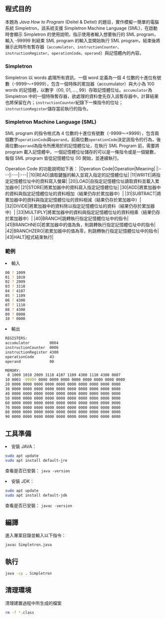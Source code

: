 ## 程式目的
本題為 *Java How to Program* (Deitel & Deitel) 的題目，實作模擬一簡單的電腦系統 Simpletron，該系統支援 Simpletron Machine Language (SML)，在啟動時會顯示 Simpletron 的使用說明，指示使用者輸入想要執行的 SML program，輸入 -99999 則結束 SML program 的輸入並開始執行 SML program，結束後將展示此時所有暫存器（`accumulator`、`instructionCounter`、`instructionRegister`、`operationCode`、`operand`）與記憶體內的內容。

### Simpletron
Simpletron 以 words 處理所有資訊，一個 word 定義為一個 4 位數的十進位有號數（-9999～+9999），包含一個特殊的累加器（accumulator）與大小為 100 words 的記憶體，以數字（00, 01, ..., 99）存取記憶體位址。`accumulator`為 Simpletron 中的一個特殊暫存器，欲處理的資料會先存入該暫存器中，計算結果也將保留在內；`instructionCounter`紀錄下一條指令的位址；`instructionRegister`儲存當前執行的指令。

### Simpletron Machine Language (SML)
SML program 的指令格式為 4 位數的十進位有號數（-9999～+9999），包含兩個數字`operationCode`與`operand`，前兩位數`operationCode`決定該指令的行為，後兩位數`operand`為指令所應用於的記憶體位址，在執行 SML Program 前，需要將 program 載入記憶體中，一個記憶體位址儲存的可以是一條指令或是一個變數，每個 SML program 皆從記憶體位址 00 開始，並連續執行。

Operation Code 的功能說明如下表：
|Operation Code|Operation|Meaning|
|:---|:---|:---|
|10|READ|讀取鍵盤的輸入並寫入指定的記憶體位址|
|11|WRITE|將指定記憶體位址中的資料寫入螢幕|
|20|LOAD|自指定記憶體位址讀取資料並載入累加器中|
|21|STORE|將累加器中的資料寫入指定記憶體位址|
|30|ADD|將累加器中的資料與指定記憶體位址的資料相加（結果仍存於累加器中）|
|31|SUBTRACT|將累加器中的資料與指定記憶體位址的資料相減（結果仍存於累加器中）|
|32|DIVIDE|將累加器中的資料除以指定記憶體位址的資料（結果仍存於累加器中）|
|33|MULTIPLY|將累加器中的資料與指定記憶體位址的資料相乘（結果仍存於累加器中）|
|40|BRANCH|跳轉執行指定記憶體位址中的指令|
|41|BRANCHNEG|若累加器中的值為負，則跳轉執行指定記憶體位址中的指令|
|42|BRANCHZERO|若累加器中的值為零，則跳轉執行指定記憶體位址中的指令|
|43|HALT|程式結束執行|

### 範例
<li>輸入</li>

```bash
00 ? 1009
01 ? 1010
02 ? 2009
03 ? 3110
04 ? 4107
05 ? 1109
06 ? 4300
07 ? 1110
08 ? 4300
09 ? 0000
10 ? 0000
```
<li>輸出</li>

```bash
REGISTERS:
accumulator         0004
instructionCounter  0006
instructionRegister 4300
operationCode       43
operand             00

MEMORY:
 0 1009 1010 2009 3110 4107 1109 4300 1110 4300 0007
10 0003 -99999 0000 0000 0000 0000 0000 0000 0000 0000
20 0000 0000 0000 0000 0000 0000 0000 0000 0000 0000
30 0000 0000 0000 0000 0000 0000 0000 0000 0000 0000
40 0000 0000 0000 0000 0000 0000 0000 0000 0000 0000
50 0000 0000 0000 0000 0000 0000 0000 0000 0000 0000
60 0000 0000 0000 0000 0000 0000 0000 0000 0000 0000
70 0000 0000 0000 0000 0000 0000 0000 0000 0000 0000
80 0000 0000 0000 0000 0000 0000 0000 0000 0000 0000
90 0000 0000 0000 0000 0000 0000 0000 0000 0000 0000
```

## 工具準備

<li>安裝 JAVA：</li>

```bash
sudo apt update
sudo apt install default-jre
```
查看是否已安裝： ```java -version```

<li>安裝 JDK：</li>

```bash
sudo apt update
sudo apt install default-jdk
```
查看是否已安裝： ```javac -version```

## 編譯
進入專案目錄並輸入以下指令：
```bash
javac Simpletron.java
```

## 執行
```bash
java -cp . Simpletron
```

## 清理環境
清理建置過程中所生成的檔案
```bash
rm -f *.class
```
